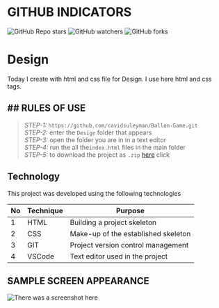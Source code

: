 # GITHUB INDICATORS

![GitHub Repo stars](https://img.shields.io/github/stars/IlkinLion/design?style=for-the-badge)
![GitHub watchers](https://img.shields.io/github/watchers/IlkinLion/design?style=for-the-badge)
![GitHub forks](https://img.shields.io/github/forks/IlkinLion/design?style=for-the-badge)

  # Design

Today I create with html and css file for Design. I use here html and css tags. 
## ## RULES OF USE

> *STEP-1:* `https://github.com/cavidsuleyman/Ballon-Game.git` <br/>
> *STEP-2:*  enter the `Design` folder that appears <br/>
> *STEP-3:*  open the folder you are in in a text editor <br/>
> *STEP-4:*  run the  all the`index.html` files in the main folder <br/>
> *STEP-5:*  to download the project as `.zip`  [here](https://github.com/cavidsuleyman/Ballon-Game/archive/refs/heads/master.zip) click <br/>


## Technology

This project was developed using the following technologies

| No | Technique | Purpose |
| - | ---------- | --------------------- |
| 1 | HTML | Building a project skeleton |
| 2 | CSS |  Make-up of the established skeleton |
| 3 | GIT |  Project version control management |
| 4 | VSCode | Text editor used in the project |


## SAMPLE SCREEN APPEARANCE

![There was a screenshot here](./screen_1.1.1.PNG)
